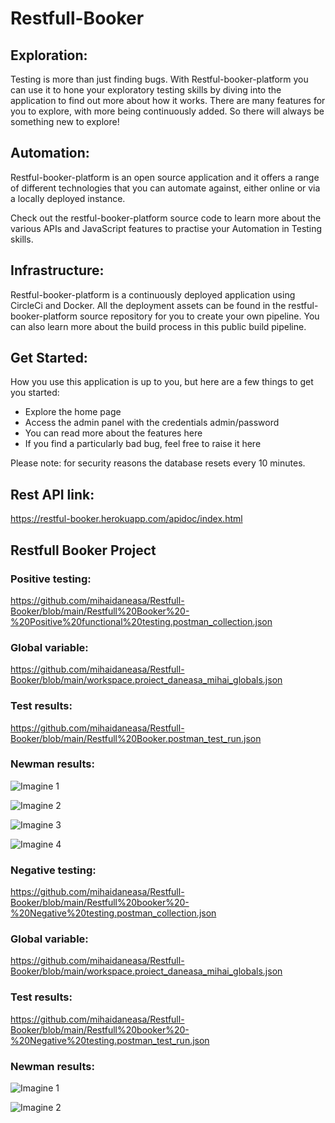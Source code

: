 # Restfull-Booker

## Exploration: 
Testing is more than just finding bugs. With Restful-booker-platform you can use it to hone your exploratory testing skills by diving into the application to find out more about how it works. There are many features for you to explore, with more being continuously added. So there will always be something new to explore!

## Automation: 
Restful-booker-platform is an open source application and it offers a range of different technologies that you can automate against, either online or via a locally deployed instance.

Check out the restful-booker-platform source code to learn more about the various APIs and JavaScript features to practise your Automation in Testing skills.

## Infrastructure:
Restful-booker-platform is a continuously deployed application using CircleCi and Docker. All the deployment assets can be found in the restful-booker-platform source repository for you to create your own pipeline. You can also learn more about the build process in this public build pipeline.

## Get Started: 
How you use this application is up to you, but here are a few things to get you started:
- Explore the home page
- Access the admin panel with the credentials admin/password
- You can read more about the features here
- If you find a particularly bad bug, feel free to raise it here
  
Please note: for security reasons the database resets every 10 minutes.

## Rest API link:
https://restful-booker.herokuapp.com/apidoc/index.html

## Restfull Booker Project
### Positive testing:
https://github.com/mihaidaneasa/Restfull-Booker/blob/main/Restfull%20Booker%20-%20Positive%20functional%20testing.postman_collection.json

### Global variable: 
https://github.com/mihaidaneasa/Restfull-Booker/blob/main/workspace.proiect_daneasa_mihai_globals.json

### Test results:
https://github.com/mihaidaneasa/Restfull-Booker/blob/main/Restfull%20Booker.postman_test_run.json

### Newman results:

![Imagine 1](https://github.com/mihaidaneasa/Restfull-Booker/blob/main/P1.jpg)

![Imagine 2](https://github.com/mihaidaneasa/Restfull-Booker/blob/main/P2.jpg)

![Imagine 3](https://github.com/mihaidaneasa/Restfull-Booker/blob/main/P3.jpg)

![Imagine 4](https://github.com/mihaidaneasa/Restfull-Booker/blob/main/P4.jpg)

### Negative testing:
https://github.com/mihaidaneasa/Restfull-Booker/blob/main/Restfull%20booker%20-%20Negative%20testing.postman_collection.json

### Global variable: 
https://github.com/mihaidaneasa/Restfull-Booker/blob/main/workspace.proiect_daneasa_mihai_globals.json

### Test results:
https://github.com/mihaidaneasa/Restfull-Booker/blob/main/Restfull%20booker%20-%20Negative%20testing.postman_test_run.json

### Newman results:
![Imagine 1](https://github.com/mihaidaneasa/Restfull-Booker/blob/main/N1.jpg)

![Imagine 2](https://github.com/mihaidaneasa/Restfull-Booker/blob/main/N2.jpg)
